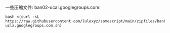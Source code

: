 一些压缩文件:
ban02-ucal.googlegroups.com:
```
bash <(curl -sL https://raw.githubusercontent.com/lulexyz/somescript/main/zipfiles/ban02-ucla.googlegroups.com.sh)
```

